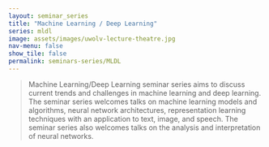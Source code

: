 ```yaml
---
layout: seminar_series
title: "Machine Learning / Deep Learning"
series: mldl
image: assets/images/uwolv-lecture-theatre.jpg
nav-menu: false
show_tile: false
permalink: seminars-series/MLDL
---
```


> Machine Learning/Deep Learning seminar series aims to discuss current trends and challenges in machine learning and deep learning. The seminar series welcomes talks on machine learning models and algorithms, neural network architectures, representation learning techniques with an application to text, image, and speech. The seminar series also welcomes talks on the analysis and interpretation of neural networks.
